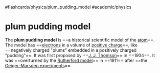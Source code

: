 #flashcards/physics/plum_pudding_model #academic/physics

# plum pudding model

The __plum pudding model__ is ==a historical scientific model of the [atom](atom.md)==. The model has ==[electrons](electron.md) in a volume of [positive charge](electric%20charge.md)==, like ==negatively charged "plums" embedded in a positively charged "pudding"==. It was first proposed by ==[J. J. Thomson](J.%20J.%20Thomson.md)== in ==1904==. It was ==overturned by the [Rutherford model](Rutherford%20model.md)== in ==1911== after ==the [Geiger–Marsden experiments](Geiger–Marsden%20experiments.md)==. <!--SR:!2022-12-27,12,270!2022-12-24,10,250!2022-12-16,2,230!2022-12-16,2,230!2022-12-18,3,250!2022-12-22,8,250!2022-12-18,3,250!2022-12-18,3,250-->
